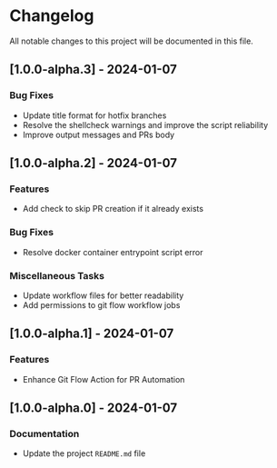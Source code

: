 # Changelog

All notable changes to this project will be documented in this file.

## [1.0.0-alpha.3] - 2024-01-07

### Bug Fixes

- Update title format for hotfix branches
- Resolve the shellcheck warnings and improve the script reliability
- Improve output messages and PRs body

## [1.0.0-alpha.2] - 2024-01-07

### Features

- Add check to skip PR creation if it already exists

### Bug Fixes

- Resolve docker container entrypoint script error

### Miscellaneous Tasks

- Update workflow files for better readability
- Add permissions to git flow workflow jobs

## [1.0.0-alpha.1] - 2024-01-07

### Features

- Enhance Git Flow Action for PR Automation

## [1.0.0-alpha.0] - 2024-01-07

### Documentation

- Update the project `README.md` file

<!-- generated by git-cliff -->
